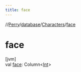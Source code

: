 ```yaml
---
title: face
---
```

//[Perry](../../../index.html)/[database](../index.html)/[Characters](index.html)/[face](face.html)



# face



[jvm]\
val [face](face.html): Column<[Int](https://kotlinlang.org/api/latest/jvm/stdlib/kotlin/-int/index.html)>




